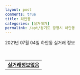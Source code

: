 ```yaml
---
layout: post
comments: true
title: 하안동
categories: [실거래가]
permalink: /apt/경기도 광명시 하안동
---
```


2021년 07월 04일 하안동 실거래 정보

<script type="text/javascript">
  google.charts.load('current', {'packages':['corechart']});
  google.charts.setOnLoadCallback(drawChart);

  function drawChart() {
    var data = google.visualization.arrayToDataTable([['거래일', '매매', '전월세', '전매'], ['20-07', 190, 320, 0], ['20-08', 56, 214, 0], ['20-09', 81, 206, 0], ['20-10', 83, 211, 0], ['20-11', 88, 189, 0], ['20-12', 148, 168, 0], ['21-01', 223, 215, 0], ['21-02', 187, 262, 0], ['21-03', 130, 297, 0], ['21-04', 79, 247, 0], ['21-05', 93, 245, 0], ['21-06', 42, 141, 0]]);

    var options = {
      title: '최근 유형별 거래량 추이',
      legend: { position: 'bottom' }
    };

    var chart = new google.visualization.LineChart(document.getElementById('columnchart_material'));
    chart.draw(data, (options));
  }
</script>

<div id="columnchart_material" style="width: 95%; margin-left: -35px; display: block"></div>
<br>
<table>
  <tr>
    <td colspan="4" style="font-weight: bold;"><a href="https://search.naver.com/search.naver?query=하안동 실거래정보없음">실거래정보없음</a></td>
  </tr>
    
</table>
    